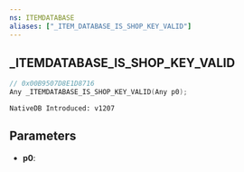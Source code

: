 ```yaml
---
ns: ITEMDATABASE
aliases: ["_ITEM_DATABASE_IS_SHOP_KEY_VALID"]
---
```

## _ITEMDATABASE_IS_SHOP_KEY_VALID

```c
// 0x00B9507D8E1D8716
Any _ITEMDATABASE_IS_SHOP_KEY_VALID(Any p0);
```

```
NativeDB Introduced: v1207
```

## Parameters
* **p0**:
